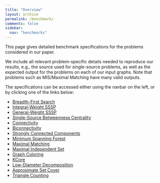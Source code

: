 ```yaml
---
title: "Overview"
layout: archive
permalink: /benchmark/
comments: false
sidebar:
  nav: "benchmarks"
---
```


This page gives detailed benchmark specifications for the problems considered in
our paper.

We include all relevant problem-specific details needed to reproduce
our results, e.g., the source used for single-source problems, as well as the
expected output for the problems on each of our input graphs. Note that problems
such as MIS/Maximal Matching have many valid outputs.

The specifications can be accessed either using the navbar on the left, or by
clicking one of the links below:

* [Breadth-First Search](/benchmarks/bfs)
* [Integral-Weight SSSP](/benchmarks/integral-sssp/)
* [General-Weight SSSP](/benchmarks/general-sssp/)
* [Single-Source Betweenness Centrality](/benchmarks/bc/)
* [Connectivity](/benchmarks/connectivity)
* [Biconnectivity](/benchmarks/biconnectivity)
* [Strongly Connected Components](/benchmarks/strong-connectivity)
* [Minimum Spanning Forest](/benchmarks/msf/)
* [Maximal Matching](/benchmarks/mis/)
* [Maximal Independent Set](/benchmarks/maximalmatching/)
* [Graph Coloring](/benchmarks/coloring/)
* [KCore](/benchmarks/kcore/)
* [Low-Diameter Decomposition](/benchmarks/ldd/)
* [Approximate Set Cover](/benchmarks/appxsetcover/)
* [Triangle Counting](/benchmarks/trianglecounting/)
